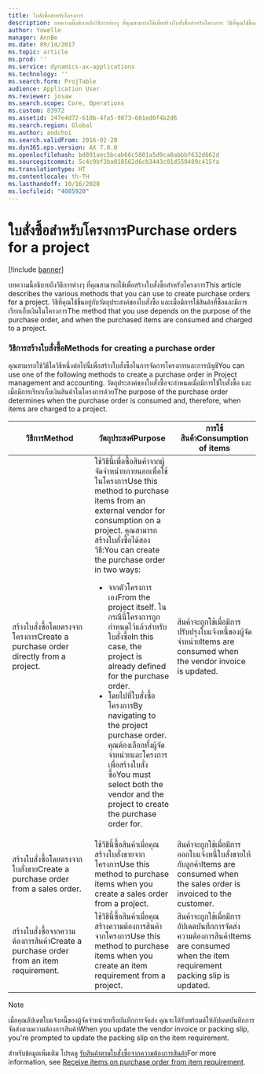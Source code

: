 ```yaml
---
title: ใบสั่งซื้อสำหรับโครงการ
description: บทความนี้อธิบายถึงวิธีการต่างๆ ที่คุณสามารถใช้เพื่อสร้างใบสั่งซื้อสำหรับโครงการ วิธีที่คุณใช้ขึ้นอยู่กับวัตถุประสงค์ของใบสั่งซื้อ และเมื่อมีการใช้สินค้าที่ซื้อและมีการเรียกเก็บเงินในโครงการ
author: Yowelle
manager: AnnBe
ms.date: 09/14/2017
ms.topic: article
ms.prod: ''
ms.service: dynamics-ax-applications
ms.technology: ''
ms.search.form: ProjTable
audience: Application User
ms.reviewer: josaw
ms.search.scope: Core, Operations
ms.custom: 83972
ms.assetid: 247e4d72-610b-4fa5-9873-601ed0f4b2d6
ms.search.region: Global
ms.author: andchoi
ms.search.validFrom: 2016-02-28
ms.dyn365.ops.version: AX 7.0.0
ms.openlocfilehash: bd891aec5bcab66c5801a5d9ca8abbbf632d662d
ms.sourcegitcommit: 5c4c9bf3ba018562d6cb3443c01d550489c415fa
ms.translationtype: HT
ms.contentlocale: th-TH
ms.lasthandoff: 10/16/2020
ms.locfileid: "4085920"
---
```

# <a name="purchase-orders-for-a-project"></a><span data-ttu-id="e01cb-104">ใบสั่งซื้อสำหรับโครงการ</span><span class="sxs-lookup"><span data-stu-id="e01cb-104">Purchase orders for a project</span></span>

[!include [banner](../includes/banner.md)]

<span data-ttu-id="e01cb-105">บทความนี้อธิบายถึงวิธีการต่างๆ ที่คุณสามารถใช้เพื่อสร้างใบสั่งซื้อสำหรับโครงการ</span><span class="sxs-lookup"><span data-stu-id="e01cb-105">This article describes the various methods that you can use to create purchase orders for a project.</span></span> <span data-ttu-id="e01cb-106">วิธีที่คุณใช้ขึ้นอยู่กับวัตถุประสงค์ของใบสั่งซื้อ และเมื่อมีการใช้สินค้าที่ซื้อและมีการเรียกเก็บเงินในโครงการ</span><span class="sxs-lookup"><span data-stu-id="e01cb-106">The method that you use depends on the purpose of the purchase order, and when the purchased items are consumed and charged to a project.</span></span>

### <a name="methods-for-creating-a-purchase-order"></a><span data-ttu-id="e01cb-107">วิธีการสร้างใบสั่งซื้อ</span><span class="sxs-lookup"><span data-stu-id="e01cb-107">Methods for creating a purchase order</span></span>

<span data-ttu-id="e01cb-108">คุณสามารถใช้วิธีใดวิธีหนึ่งต่อไปนี้เพื่อสร้างใบสั่งซื้อในการจัดการโครงการและการบัญชี</span><span class="sxs-lookup"><span data-stu-id="e01cb-108">You can use one of the following methods to create a purchase order in Project management and accounting.</span></span> <span data-ttu-id="e01cb-109">วัตถุประสงค์ของใบสั่งซื้อจะกำหนดเมื่อมีการใช้ใบสั่งซื้อ และเมื่อมีการเรียกเก็บเงินสินค้าในโครงการด้วย</span><span class="sxs-lookup"><span data-stu-id="e01cb-109">The purpose of the purchase order determines when the purchase order is consumed and, therefore, when items are charged to a project.</span></span>

<table>
<colgroup>
<col width="33%" />
<col width="33%" />
<col width="33%" />
</colgroup>
<thead>
<tr class="header">
<th><span data-ttu-id="e01cb-110">วิธีการ</span><span class="sxs-lookup"><span data-stu-id="e01cb-110">Method</span></span></th>
<th><span data-ttu-id="e01cb-111">วัตถุประสงค์</span><span class="sxs-lookup"><span data-stu-id="e01cb-111">Purpose</span></span></th>
<th><span data-ttu-id="e01cb-112">การใช้สินค้า</span><span class="sxs-lookup"><span data-stu-id="e01cb-112">Consumption of items</span></span></th>
</tr>
</thead>
<tbody>
<tr class="odd">
<td><span data-ttu-id="e01cb-113">สร้างใบสั่งซื้อโดยตรงจากโครงการ</span><span class="sxs-lookup"><span data-stu-id="e01cb-113">Create a purchase order directly from a project.</span></span></td>
<td><span data-ttu-id="e01cb-114">ใช้วิธีนี้เพื่อซื้อสินค้าจากผู้จัดจำหน่ายภายนอกเพื่อใช้ในโครงการ</span><span class="sxs-lookup"><span data-stu-id="e01cb-114">Use this method to purchase items from an external vendor for consumption on a project.</span></span> <span data-ttu-id="e01cb-115">คุณสามารถสร้างใบสั่งซื้อได้สองวิธี:</span><span class="sxs-lookup"><span data-stu-id="e01cb-115">You can create the purchase order in two ways:</span></span>
<ul>
<li><span data-ttu-id="e01cb-116">จากตัวโครงการเอง</span><span class="sxs-lookup"><span data-stu-id="e01cb-116">From the project itself.</span></span> <span data-ttu-id="e01cb-117">ในกรณีนี้โครงการถูกกำหนดไว้แล้วสำหรับใบสั่งซื้อ</span><span class="sxs-lookup"><span data-stu-id="e01cb-117">In this case, the project is already defined for the purchase order.</span></span></li>
<li><span data-ttu-id="e01cb-118">โดยไปที่ใบสั่งซื้อโครงการ</span><span class="sxs-lookup"><span data-stu-id="e01cb-118">By navigating to the project purchase order.</span></span> <span data-ttu-id="e01cb-119">คุณต้องเลือกทั้งผู้จัดจำหน่ายและโครงการเพื่อสร้างใบสั่งซื้อ</span><span class="sxs-lookup"><span data-stu-id="e01cb-119">You must select both the vendor and the project to create the purchase order for.</span></span></li>
</ul></td>
<td><span data-ttu-id="e01cb-120">สินค้าจะถูกใช้เมื่อมีการปรับปรุงใบแจ้งหนี้ของผู้จัดจำหน่าย</span><span class="sxs-lookup"><span data-stu-id="e01cb-120">Items are consumed when the vendor invoice is updated.</span></span></td>
</tr>
<tr class="even">
<td><span data-ttu-id="e01cb-121">สร้างใบสั่งซื้อโดยตรงจากใบสั่งขาย</span><span class="sxs-lookup"><span data-stu-id="e01cb-121">Create a purchase order from a sales order.</span></span></td>
<td><span data-ttu-id="e01cb-122">ใช้วิธีนี้ซื้อสินค้าเมื่อคุณสร้างใบสั่งขายจากโครงการ</span><span class="sxs-lookup"><span data-stu-id="e01cb-122">Use this method to purchase items when you create a sales order from a project.</span></span></td>
<td><span data-ttu-id="e01cb-123">สินค้าจะถูกใช้เมื่อมีการออกใบแจ้งหนี้ใบสั่งขายให้กับลูกค้า</span><span class="sxs-lookup"><span data-stu-id="e01cb-123">Items are consumed when the sales order is invoiced to the customer.</span></span></td>
</tr>
<tr class="odd">
<td><span data-ttu-id="e01cb-124">สร้างใบสั่งซื้อจากความต้องการสินค้า</span><span class="sxs-lookup"><span data-stu-id="e01cb-124">Create a purchase order from an item requirement.</span></span></td>
<td><span data-ttu-id="e01cb-125">ใช้วิธีนี้ซื้อสินค้าเมื่อคุณสร้างความต้องการสินค้าจากโครงการ</span><span class="sxs-lookup"><span data-stu-id="e01cb-125">Use this method to purchase items when you create an item requirement from a project.</span></span></td>
<td><span data-ttu-id="e01cb-126">สินค้าจะถูกใช้เมื่อมีการอัปเดตบันทึกการจัดส่งความต้องการสินค้า</span><span class="sxs-lookup"><span data-stu-id="e01cb-126">Items are consumed when the item requirement packing slip is updated.</span></span></td>
</tr>
</tbody>
</table>

> [!NOTE] 
> <span data-ttu-id="e01cb-127">เมื่อคุณอัปเดตใบแจ้งหนี้ของผู้จัดจำหน่ายหรือบันทึกการจัดส่ง คุณจะได้รับพร้อมต์ให้อัปเดตบันทึกการจัดส่งตามความต้องการสินค้า</span><span class="sxs-lookup"><span data-stu-id="e01cb-127">When you update the vendor invoice or packing slip, you're prompted to update the packing slip on the item requirement.</span></span>

<span data-ttu-id="e01cb-128">สำหรับข้อมูลเพิ่มเติม โปรดดู [รับสินค้าตามใบสั่งซื้อจากความต้องการสินค้า](tasks/receive-items-purchase-order-item-requirement.md)</span><span class="sxs-lookup"><span data-stu-id="e01cb-128">For more information, see [Receive items on purchase order from item requirement](tasks/receive-items-purchase-order-item-requirement.md).</span></span>

